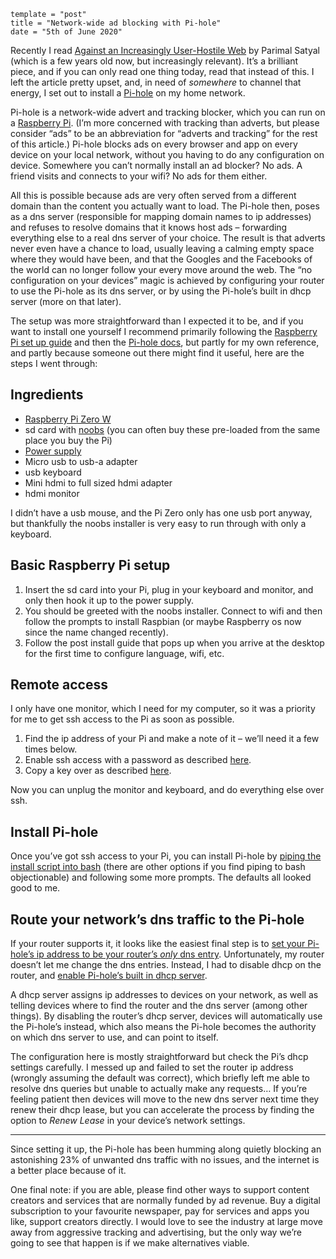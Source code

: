 ```
template = "post"
title = "Network-wide ad blocking with Pi-hole"
date = "5th of June 2020"
```

Recently I read [Against an Increasingly User-Hostile Web][] by Parimal Satyal (which is a few years old now, but increasingly relevant). It’s a brilliant piece, and if you can only read one thing today, read that instead of this. I left the article pretty upset, and, in need of *somewhere* to channel that energy, I set out to install a [Pi-hole][] on my home network.

Pi-hole is a network-wide advert and tracking blocker, which you can run on a [Raspberry Pi][]. (I’m more concerned with tracking than adverts, but please consider “ads” to be an abbreviation for “adverts and tracking” for the rest of this article.) Pi-hole blocks ads on every browser and app on every device on your local network, without you having to do any configuration on device. Somewhere you can’t normally install an ad blocker? No ads. A friend visits and connects to your wifi? No ads for them either.

All this is possible because ads are very often served from a different domain than the content you actually want to load. The Pi-hole then, poses as a <span class=sc>dns</span> server (responsible for mapping domain names to <span class=sc>ip</span> addresses) and refuses to resolve domains that it knows host ads – forwarding everything else to a real <span class=sc>dns</span> server of your choice. The result is that adverts never even have a chance to load, usually leaving a calming empty space where they would have been, and that the Googles and the Facebooks of the world can no longer follow your every move around the web. The “no configuration on your devices” magic is achieved by configuring your router to use the Pi-hole as its <span class=sc>dns</span> server, or by using the Pi-hole’s built in <span class=sc>dhcp</span> server (more on that later).

The setup was more straightforward than I expected it to be, and if you want to install one yourself I recommend primarily following the [Raspberry Pi set up guide][] and then the [Pi-hole docs][Pi-hole], but partly for my own reference, and partly because someone out there might find it useful, here are the steps I went through:

## Ingredients

- [Raspberry Pi Zero W][]
- <span class=sc>sd</span> card with [<span class=sc>noobs</span>][] (you can often buy these pre-loaded from the same place you buy the Pi)
- [Power supply][]
- Micro <span class=sc>usb</span> to <span class=sc>usb-a</span> adapter
- <span class=sc>usb</span> keyboard
- Mini <span class=sc>hdmi</span> to full sized <span class=sc>hdmi</span> adapter
- <span class=sc>hdmi</span> monitor

I didn’t have a <span class=sc>usb</span> mouse, and the Pi Zero only has one <span class=sc>usb</span> port anyway, but thankfully the <span class=sc>noobs</span> installer is very easy to run through with only a keyboard.

## Basic Raspberry Pi setup

1. Insert the <span class=sc>sd</span> card into your Pi, plug in your keyboard and monitor, and only then hook it up to the power supply.
2. You should be greeted with the <span class=sc>noobs</span> installer. Connect to wifi and then follow the prompts to install Raspbian (or maybe Raspberry <span class=sc>os</span> now since the name changed recently).
3. Follow the post install guide that pops up when you arrive at the desktop for the first time to configure language, wifi, etc.

## Remote access

I only have one monitor, which I need for my computer, so it was a priority for me to get <span class=sc>ssh</span> access to the Pi as soon as possible.

1. Find the <span class=sc>ip</span> address of your Pi and make a note of it – we’ll need it a few times below.
2. Enable <span class=sc>ssh</span> access with a password as described [here][ssh].
3. Copy a key over as described [here][passwordless-ssh].

Now you can unplug the monitor and keyboard, and do everything else over <span class=sc>ssh</span>.

## Install Pi-hole

Once you’ve got <span class=sc>ssh</span> access to your Pi, you can install Pi-hole by [piping the install script into bash][pi-hole install] (there are other options if you find piping to bash objectionable) and following some more prompts. The defaults all looked good to me.

## Route your network’s <span class=cc>dns</span> traffic to the Pi-hole

If your router supports it, it looks like the easiest final step is to [set your Pi-hole’s <span class=sc>ip</span> address to be your router’s *only* <span class=sc>dns</span> entry][router dns]. Unfortunately, my router doesn’t let me change the <span class=sc>dns</span> entries. Instead, I had to disable <span class=sc>dhcp</span> on the router, and [enable Pi-hole’s built in <span class=sc>dhcp</span> server][pi-hole dhcp].

A <span class=sc>dhcp</span> server assigns <span class=sc>ip</span> addresses to devices on your network, as well as telling devices where to find the router and the <span class=sc>dns</span> server (among other things). By disabling the router’s <span class=sc>dhcp</span> server, devices will automatically use the Pi-hole’s instead, which also means the Pi-hole becomes the authority on which <span class=sc>dns</span> server to use, and can point to itself.

The configuration here is mostly straightforward but check the Pi’s <span class=sc>dhcp</span> settings carefully. I messed up and failed to set the router <span class=sc>ip</span> address (wrongly assuming the default was correct), which briefly left me able to resolve <span class=sc>dns</span> queries but unable to actually make any requests… If you’re feeling patient then devices will move to the new <span class=sc>dns</span> server next time they renew their <span class=sc>dhcp</span> lease, but you can accelerate the process by finding the option to *Renew Lease* in your device’s network settings.

* * *

Since setting it up, the Pi-hole has been humming along quietly blocking an astonishing 23% of unwanted <span class=sc>dns</span> traffic with no issues, and the internet is a better place because of it.

One final note: if you are able, please find other ways to support content creators and services that are normally funded by ad revenue. Buy a digital subscription to your favourite newspaper, pay for services and apps you like, support creators directly. I would love to see the industry at large move away from aggressive tracking and advertising, but the only way we’re going to see that happen is if we make alternatives viable.

[Against an Increasingly User-Hostile Web]: https://neustadt.fr/essays/against-a-user-hostile-web/
[Pi-hole]: https://pi-hole.net
[Raspberry Pi]: https://www.raspberrypi.org
[Raspberry Pi set up guide]: https://projects.raspberrypi.org/en/projects/raspberry-pi-setting-up
[Raspberry Pi Zero W]: https://www.raspberrypi.org/products/raspberry-pi-zero-w/
[<span class=sc>noobs</span>]: https://www.raspberrypi.org/downloads/noobs/
[power supply]: https://www.raspberrypi.org/products/raspberry-pi-universal-power-supply/
[ssh]: https://www.raspberrypi.org/documentation/remote-access/ssh/
[passwordless-ssh]: https://www.raspberrypi.org/documentation/remote-access/ssh/passwordless.md
[pi-hole install]: https://github.com/pi-hole/pi-hole/#one-step-automated-install
[router dns]: https://discourse.pi-hole.net/t/how-do-i-configure-my-devices-to-use-pi-hole-as-their-dns-server/245
[pi-hole dhcp]: https://discourse.pi-hole.net/t/how-do-i-use-pi-holes-built-in-dhcp-server-and-why-would-i-want-to/3026
